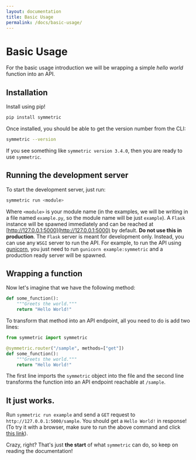 ```yaml
---
layout: documentation
title: Basic Usage
permalink: /docs/basic-usage/
---
```


# Basic Usage

For the basic usage introduction we will be wrapping a simple _hello world_ function into an API.

## Installation

Install using pip!

```bash
pip install symmetric
```

Once installed, you should be able to get the version number from the CLI:

```bash
symmetric --version
```

If you see something like `symmetric version 3.4.0`, then you are ready to use `symmetric`.

## Running the development server

To start the development server, just run:

```bash
symmetric run <module>
```

Where `<module>` is your module name (in the examples, we will be writing in a file named `example.py`, so the module name will be just `example`). A `Flask` instance will be spawned immediately and can be reached at [http://127.0.0.1:5000](http://127.0.0.1:5000) by default. **Do not use this in production**. The `Flask` server is meant for development only. Instead, you can use any `WSGI` server to run the API. For example, to run the API using [gunicorn](https://gunicorn.org/), you just need to run `gunicorn example:symmetric` and a production ready server will be spawned.

## Wrapping a function

Now let's imagine that we have the following method:

```py
def some_function():
    """Greets the world."""
    return "Hello World!"
```

To transform that method into an API endpoint, all you need to do is add two lines:

```py
from symmetric import symmetric

@symmetric.router("/sample", methods=["get"])
def some_function():
    """Greets the world."""
    return "Hello World!"
```

The first line imports the `symmetric` object into the file and the second line transforms the function into an API endpoint reachable at `/sample`.

## It just works.

Run `symmetric run example` and send a `GET` request to `http://127.0.0.1:5000/sample`. You should get a `Hello World!` in response! (To try it with a browser, make sure to run the above command and click [this link](http://127.0.0.1:5000/sample)).

Crazy, right? That's just **the start** of what `symmetric` can do, so keep on reading the documentation!
